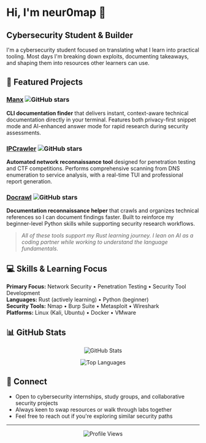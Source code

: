 # Hi, I'm neur0map 👋

## Cybersecurity Student & Builder

I'm a cybersecurity student focused on translating what I learn into practical tooling. Most days I'm breaking down exploits, documenting takeaways, and shaping them into resources other learners can use.

## 🚀 Featured Projects

### [Manx](https://github.com/neur0map/manx) ![GitHub stars](https://img.shields.io/github/stars/neur0map/manx?style=social)
**CLI documentation finder** that delivers instant, context-aware technical documentation directly in your terminal. Features both privacy-first snippet mode and AI-enhanced answer mode for rapid research during security assessments.

### [IPCrawler](https://github.com/neur0map/ipcrawler) ![GitHub stars](https://img.shields.io/github/stars/neur0map/ipcrawler?style=social)
**Automated network reconnaissance tool** designed for penetration testing and CTF competitions. Performs comprehensive scanning from DNS enumeration to service analysis, with a real-time TUI and professional report generation.

### [Docrawl](https://github.com/neur0map/docrawl) ![GitHub stars](https://img.shields.io/github/stars/neur0map/docrawl?style=social)
**Documentation reconnaissance helper** that crawls and organizes technical references so I can document findings faster. Built to reinforce my beginner-level Python skills while supporting security research workflows.

> *All of these tools support my Rust learning journey. I lean on AI as a coding partner while working to understand the language fundamentals.*

## 💻 Skills & Learning Focus

**Primary Focus:** Network Security • Penetration Testing • Security Tool Development  
**Languages:** Rust (actively learning) • Python (beginner)  
**Security Tools:** Nmap • Burp Suite • Metasploit • Wireshark  
**Platforms:** Linux (Kali, Ubuntu) • Docker • VMware

## 📊 GitHub Stats

<div align="center">

![GitHub Stats](https://github-readme-stats.vercel.app/api?username=neur0map&show_icons=true&theme=dark&count_private=true)

![Top Languages](https://github-readme-stats.vercel.app/api/top-langs/?username=neur0map&layout=compact&theme=dark)

</div>

## 🤝 Connect

- Open to cybersecurity internships, study groups, and collaborative security projects
- Always keen to swap resources or walk through labs together
- Feel free to reach out if you're exploring similar security paths

---

<div align="center">

![Profile Views](https://komarev.com/ghpvc/?username=neur0map&color=blue)

</div>
